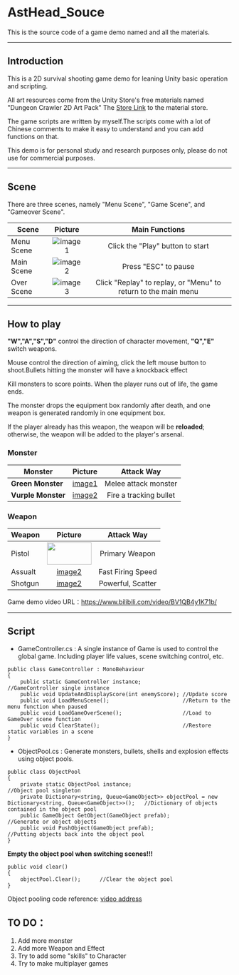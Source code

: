 # AstHead_Souce

This is the source code of a game demo named <AstHead> and all the materials.
 ***
 ## Introduction
 This is a 2D survival shooting game demo for leaning Unity basic operation and scripting.
 
 All art resources come from the Unity Store's free materials named "Dungeon Crawler 2D Art Pack"
 The [Store Link](https://assetstore.unity.com/packages/templates/packs/dungeon-crawler-2d-art-pack-130827?locale=zh-EN) to the material store.
 
 The game scripts are written by myself.The scripts come with a lot of Chinese comments to make it easy to understand and you can add functions on that.
 
 This demo is for personal study and research purposes only, please do not use for commercial purposes.
 ***
 ## Scene
 There are three scenes, namely "Menu Scene", "Game Scene", and "Gameover Scene".
 
 | **Scene**|**Picture** |**Main Functions**|
 | --------------|:--------------: | :--------------:|
 | Menu Scene|![image1](https://raw.githubusercontent.com/YukinoKyoU/AstHead_SouceCode/main/Sample/Scene/Menu.png) |Click the "Play" button to start|
 | Main Scene|![image2](https://raw.githubusercontent.com/YukinoKyoU/AstHead_SouceCode/main/Sample/Scene/Main.jpg)|Press "ESC" to pause|
 | Over Scene|![image3](https://raw.githubusercontent.com/YukinoKyoU/AstHead_SouceCode/main/Sample/Scene/Over.jpg)|Click "Replay" to replay, or "Menu" to return to the main menu|
 
 ***
 ## How to play
 
 **"W","A","S","D"** control the direction of character movement, **"Q","E"** switch weapons. 
 
 Mouse control the direction of aiming, click the left mouse button to shoot.Bullets hitting the monster will have a knockback effect
 
 Kill monsters to score points. When the player runs out of life, the game ends.
 
 The monster drops the equipment box randomly after death, and one weapon is generated randomly in one equipment box.
 
 If the player already has this weapon, the weapon will be **reloaded**; otherwise, the weapon will be added to the player's arsenal.
 
 ### Monster
 
 | **Monster**|**Picture**|**Attack Way**|
 | --------------|:--------------: | :--------------:|
 | **Green Monster**|[image1](https://raw.githubusercontent.com/YukinoKyoU/AstHead_SouceCode/main/Sample/Monster/Monster1.png) |Melee attack monster|
 | **Vurple  Monster**|[image2](https://raw.githubusercontent.com/YukinoKyoU/AstHead_SouceCode/main/Sample/Monster/Monster2.png)|Fire a tracking bullet|
 
 ### Weapon
 
 | **Weapon**|**Picture**|**Attack Way**|
 | --------------|:--------------: | :--------------:|
 | Pistol|<img width="100" height="50" src="https://raw.githubusercontent.com/YukinoKyoU/AstHead_SouceCode/main/Sample/Weapon/Pistol.png"/>|Primary Weapon|
 | Assualt|[image2](https://raw.githubusercontent.com/YukinoKyoU/AstHead_SouceCode/main/Sample/Weapon/Assualt.png)|Fast Firing Speed|
 | Shotgun|[image2](https://raw.githubusercontent.com/YukinoKyoU/AstHead_SouceCode/main/Sample/Weapon/Shotgun.png)|Powerful, Scatter|
 
 
 Game demo video URL：https://www.bilibili.com/video/BV1QB4y1K71b/
 
 ***
 ## Script
 - GameController.cs : A single instance of Game is used to control the global game. Including player life values, scene switching control, etc.
 ```
 public class GameController : MonoBehaviour
 {
     public static GameController instance;             //GameController single instance
     public void UpdateAndDisplayScore(int enemyScore); //Update score
     public void LoadMenuScene();                       //Return to the menu function when paused
     public void LoadGameOverScene();                   //Load to GameOver scene function
     public void ClearState();                          //Restore static variables in a scene
 }
 ```
 - ObjectPool.cs : Generate monsters, bullets, shells and explosion effects using object pools. 
 ```
 public class ObjectPool
 {
     private static ObjectPool instance;                                                                       //Object pool singleton
     private Dictionary<string, Queue<GameObject>> objectPool = new Dictionary<string, Queue<GameObject>>();   //Dictionary of objects contained in the object pool
     public GameObject GetObject(GameObject prefab);                                                           //Generate or object objects
     public void PushObject(GameObject prefab);                                                                //Putting objects back into the object pool
 }
 ```
 
 **Empty the object pool when switching scenes!!!**
 ```
 public void clear()
 {
     objectPool.Clear();      //Clear the object pool
 }
 ```
 Object pooling code reference: [video address](https://www.bilibili.com/video/BV1xb4y1D7PZ)
 
 ## TO DO：
 1. Add more monster
 2. Add more Weapon and Effect
 3. Try to add some "skills" to Character
 4. Try to make multiplayer games
 
 
 

 
 
 
 
